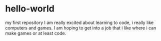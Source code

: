 # hello-world
my first repository
I am really excited about learning to code, i really like computers and games. I am hoping to get into a job that i like where i can make games or at least code.
